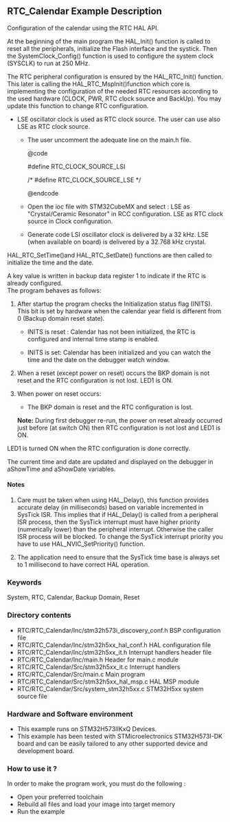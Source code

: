 ## <b>RTC_Calendar Example Description</b>

Configuration of the calendar using the RTC HAL API.

At the beginning of the main program the HAL_Init() function is called to reset 
all the peripherals, initialize the Flash interface and the systick.
Then the SystemClock_Config() function is used to configure the system
clock (SYSCLK) to run at 250 MHz.

The RTC peripheral configuration is ensured by the HAL_RTC_Init() function.
This later is calling the HAL_RTC_MspInit()function which core is implementing
the configuration of the needed RTC resources according to the used hardware (CLOCK, 
PWR, RTC clock source and BackUp). You may update this function to change RTC configuration.

- LSE oscillator clock is used as RTC clock source. 
    The user can use also LSE as RTC clock source.
    - The user uncomment the adequate line on the main.h file.

      @code

        #define RTC_CLOCK_SOURCE_LSI  

        /* #define RTC_CLOCK_SOURCE_LSE */

      @endcode

    - Open the ioc file with STM32CubeMX and select :
      LSE as "Crystal/Ceramic Resonator" in RCC configuration.
      LSE as RTC clock source in Clock configuration.
    - Generate code
    LSI oscillator clock is delivered by a 32 kHz.
    LSE (when available on board) is delivered by a 32.768 kHz crystal.

HAL_RTC_SetTime()and HAL_RTC_SetDate() functions are then called to initialize the 
time and the date.

A key value is written in backup data register 1 to indicate if the RTC is already configured.  
The program behaves as follows:

1. After startup the program checks the Initialization status flag (INITS). This bit is
   set by hardware when the calendar year field is different from 0
   (Backup domain reset state).

    - INITS is reset : Calendar has not been initialized, the RTC is
      configured and internal time stamp is enabled.
    
    - INITS is set: Calendar has been initialized and you can watch 
      the time and the date on the debugger watch window.

2. When a reset (except power on reset) occurs the BKP domain is not reset and the RTC 
   configuration is not lost. LED1 is ON.
   
3. When power on reset occurs:

    - The BKP domain is reset and the RTC configuration is lost.
    
    **Note:** During first debugger re-run, the power on reset already occurred just before 
    (at switch ON) then RTC configuration is not lost and LED1 is ON.

LED1 is turned ON when the RTC configuration is done correctly.

The current time and date are updated and displayed on the debugger in aShowTime 
and aShowDate variables.

#### <b>Notes</b>
 1. Care must be taken when using HAL_Delay(), this function provides accurate delay (in milliseconds)
    based on variable incremented in SysTick ISR. This implies that if HAL_Delay() is called from
    a peripheral ISR process, then the SysTick interrupt must have higher priority (numerically lower)
    than the peripheral interrupt. Otherwise the caller ISR process will be blocked.
    To change the SysTick interrupt priority you have to use HAL_NVIC_SetPriority() function.

 2. The application need to ensure that the SysTick time base is always set to 1 millisecond
    to have correct HAL operation.

### <b>Keywords</b>

System, RTC, Calendar, Backup Domain, Reset

### <b>Directory contents</b>

  - RTC/RTC_Calendar/Inc/stm32h573i_discovery_conf.h    BSP configuration file
  - RTC/RTC_Calendar/Inc/stm32h5xx_hal_conf.h    		HAL configuration file
  - RTC/RTC_Calendar/Inc/stm32h5xx_it.h          		Interrupt handlers header file
  - RTC/RTC_Calendar/Inc/main.h                  		Header for main.c module  
  - RTC/RTC_Calendar/Src/stm32h5xx_it.c          		Interrupt handlers
  - RTC/RTC_Calendar/Src/main.c                  		Main program
  - RTC/RTC_Calendar/Src/stm32h5xx_hal_msp.c     		HAL MSP module
  - RTC/RTC_Calendar/Src/system_stm32h5xx.c      		STM32H5xx system source file


### <b>Hardware and Software environment</b>

  - This example runs on STM32H573IIKxQ Devices.
  - This example has been tested with STMicroelectronics STM32H573I-DK
    board and can be easily tailored to any other supported device and 
    development board. 

### <b>How to use it ?</b>

In order to make the program work, you must do the following :

 - Open your preferred toolchain 
 - Rebuild all files and load your image into target memory
 - Run the example

